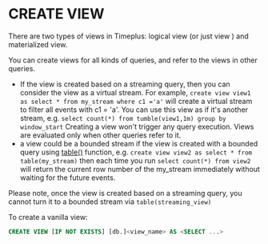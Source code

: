 # CREATE VIEW


There are two types of views in Timeplus: logical view (or just view ) and materialized view.

You can create views for all kinds of queries, and refer to the views in other queries.

- If the view is created based on a streaming query, then you can consider the view as a virtual stream. For example, `create view view1 as select * from my_stream where c1 ='a'` will create a virtual stream to filter all events with c1 = 'a'. You can use this view as if it's another stream, e.g. `select count(*) from tumble(view1,1m) group by window_start` Creating a view won't trigger any query execution. Views are evaluated only when other queries refer to it.
- a view could be a bounded stream if the view is created with a bounded query using [table()](/functions_for_streaming#table) function, e.g. `create view view2 as select * from table(my_stream)` then each time you run `select count(*) from view2` will return the current row number of the my_stream immediately without waiting for the future events.

Please note, once the view is created based on a streaming query, you cannot turn it to a bounded stream via `table(streaming_view)`

To create a vanilla view:

```sql
CREATE VIEW [IF NOT EXISTS] [db.]<view_name> AS <SELECT ...>
```
